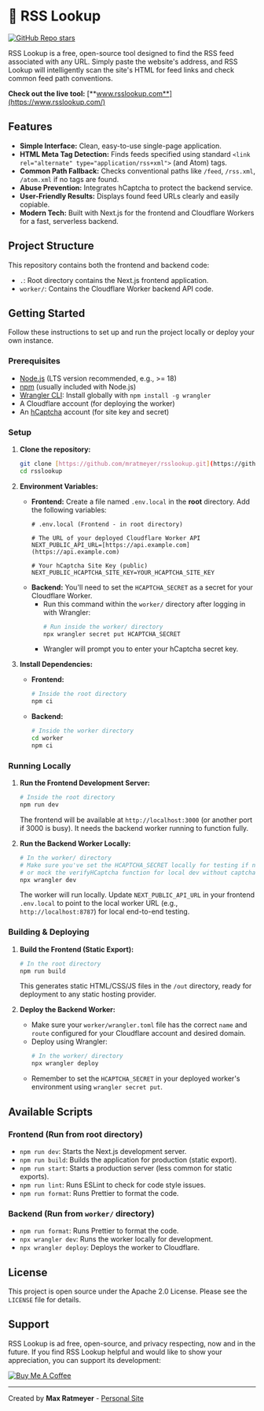# 🔎 RSS Lookup

[![GitHub Repo stars](https://img.shields.io/github/stars/mratmeyer/rsslookup?style=social)](https://github.com/mratmeyer/rsslookup/stargazers)

RSS Lookup is a free, open-source tool designed to find the RSS feed associated with any URL. Simply paste the website's address, and RSS Lookup will intelligently scan the site's HTML for feed links and check common feed path conventions.

**Check out the live tool:** [**www.rsslookup.com**](https://www.rsslookup.com/)

## Features

* **Simple Interface:** Clean, easy-to-use single-page application.
* **HTML Meta Tag Detection:** Finds feeds specified using standard `<link rel="alternate" type="application/rss+xml">` (and Atom) tags.
* **Common Path Fallback:** Checks conventional paths like `/feed`, `/rss.xml`, `/atom.xml` if no tags are found.
* **Abuse Prevention:** Integrates hCaptcha to protect the backend service.
* **User-Friendly Results:** Displays found feed URLs clearly and easily copiable.
* **Modern Tech:** Built with Next.js for the frontend and Cloudflare Workers for a fast, serverless backend.

## Project Structure

This repository contains both the frontend and backend code:

* `.`: Root directory contains the Next.js frontend application.
* `worker/`: Contains the Cloudflare Worker backend API code.

## Getting Started

Follow these instructions to set up and run the project locally or deploy your own instance.

### Prerequisites

* [Node.js](https://nodejs.org/) (LTS version recommended, e.g., >= 18)
* [npm](https://www.npmjs.com/) (usually included with Node.js)
* [Wrangler CLI](https://developers.cloudflare.com/workers/wrangler/install/): Install globally with `npm install -g wrangler`
* A Cloudflare account (for deploying the worker)
* An [hCaptcha](https://www.hcaptcha.com/) account (for site key and secret)

### Setup

1.  **Clone the repository:**
    ```bash
    git clone [https://github.com/mratmeyer/rsslookup.git](https://github.com/mratmeyer/rsslookup.git)
    cd rsslookup
    ```

2.  **Environment Variables:**

    * **Frontend:** Create a file named `.env.local` in the **root** directory. Add the following variables:
        ```dotenv
        # .env.local (Frontend - in root directory)

        # The URL of your deployed Cloudflare Worker API
        NEXT_PUBLIC_API_URL=[https://api.example.com](https://api.example.com)

        # Your hCaptcha Site Key (public)
        NEXT_PUBLIC_HCAPTCHA_SITE_KEY=YOUR_HCAPTCHA_SITE_KEY
        ```
    * **Backend:** You'll need to set the `HCAPTCHA_SECRET` as a secret for your Cloudflare Worker.
        * Run this command within the `worker/` directory after logging in with Wrangler:
            ```bash
            # Run inside the worker/ directory
            npx wrangler secret put HCAPTCHA_SECRET
            ```
        * Wrangler will prompt you to enter your hCaptcha secret key.

3.  **Install Dependencies:**

    * **Frontend:**
        ```bash
        # Inside the root directory
        npm ci
        ```
    * **Backend:**
        ```bash
        # Inside the worker directory
        cd worker
        npm ci
        ```

### Running Locally

1.  **Run the Frontend Development Server:**
    ```bash
    # Inside the root directory
    npm run dev
    ```
    The frontend will be available at `http://localhost:3000` (or another port if 3000 is busy). It needs the backend worker running to function fully.

2.  **Run the Backend Worker Locally:**
    ```bash
    # In the worker/ directory
    # Make sure you've set the HCAPTCHA_SECRET locally for testing if needed,
    # or mock the verifyHCaptcha function for local dev without captcha checks.
    npx wrangler dev
    ```
    The worker will run locally. Update `NEXT_PUBLIC_API_URL` in your frontend `.env.local` to point to the local worker URL (e.g., `http://localhost:8787`) for local end-to-end testing.

### Building & Deploying

1.  **Build the Frontend (Static Export):**
    ```bash
    # In the root directory
    npm run build
    ```
    This generates static HTML/CSS/JS files in the `/out` directory, ready for deployment to any static hosting provider.

2.  **Deploy the Backend Worker:**
    * Make sure your `worker/wrangler.toml` file has the correct `name` and `route` configured for your Cloudflare account and desired domain.
    * Deploy using Wrangler:
        ```bash
        # In the worker/ directory
        npx wrangler deploy
        ```
    * Remember to set the `HCAPTCHA_SECRET` in your deployed worker's environment using `wrangler secret put`.

## Available Scripts

### Frontend (Run from root directory)

* `npm run dev`: Starts the Next.js development server.
* `npm run build`: Builds the application for production (static export).
* `npm run start`: Starts a production server (less common for static exports).
* `npm run lint`: Runs ESLint to check for code style issues.
* `npm run format`: Runs Prettier to format the code.

### Backend (Run from `worker/` directory)

* `npm run format`: Runs Prettier to format the code.
* `npx wrangler dev`: Runs the worker locally for development.
* `npx wrangler deploy`: Deploys the worker to Cloudflare.

## License

This project is open source under the Apache 2.0 License. Please see the `LICENSE` file for details.

## Support

RSS Lookup is ad free, open-source, and privacy respecting, now and in the future. If you find RSS Lookup helpful and would like to show your appreciation, you can support its development:

[![Buy Me A Coffee](https://img.shields.io/badge/Buy%20Me%20A%20Coffee-ffdd00?style=for-the-badge&logo=buy-me-a-coffee&logoColor=black)](https://www.buymeacoffee.com/mratmeyer)

---

Created by **Max Ratmeyer** - [Personal Site](https://www.maxratmeyer.com/?utm_source=rsslookup-github)